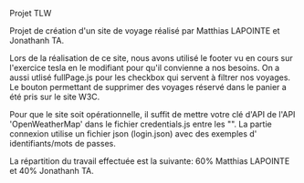 Projet TLW 

Projet de création d'un site de voyage réalisé par Matthias LAPOINTE et Jonathanh TA.

Lors de la réalisation de ce site, nous avons utilisé le footer vu en cours sur l'exercice tesla en le modifiant pour qu'il convienne a nos besoins. On a aussi utlisé fullPage.js pour les checkbox qui servent à filtrer nos voyages. Le bouton permettant de supprimer des voyages réservé dans le panier a été pris sur le site W3C.

Pour que le site soit opérationnelle, il suffit de mettre votre clé d'API de l'API 'OpenWeatherMap' dans le fichier credentials.js entre les "".
La partie connexion utilise un fichier json (login.json) avec des exemples d' identifiants/mots de passes.

La répartition du travail effectuée est la suivante: 60% Matthias LAPOINTE et 40% Jonathanh TA.



